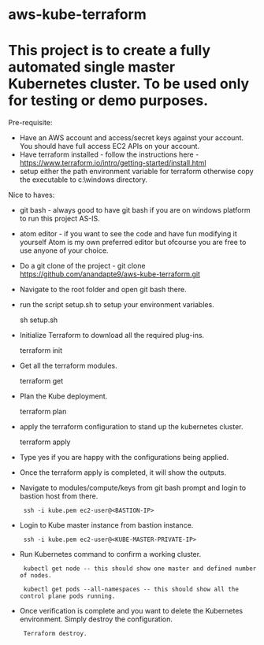 # aws-kube-terraform

# This project is to create a fully automated single master Kubernetes cluster. To be used only for testing or demo purposes.

Pre-requisite:
- Have an AWS account and access/secret keys against your account. You should have full access EC2 APIs on your account.
- Have terraform installed - follow the instructions here - https://www.terraform.io/intro/getting-started/install.html
- setup either the path environment variable for terraform otherwise copy the executable to c:\windows directory.

Nice to haves:
- git bash - always good to have git bash if you are on windows platform to run this project AS-IS.
- atom editor - if you want to see the code and have fun modifying it yourself Atom is my own preferred editor but ofcourse you are free to use anyone of your choice.

- Do a git clone of the project - git clone https://github.com/anandapte9/aws-kube-terraform.git
- Navigate to the root folder and open git bash there.
- run the script setup.sh to setup your environment variables.

     sh setup.sh

- Initialize Terraform to download all the required plug-ins.

     terraform init

- Get all the terraform modules.

     terraform get

- Plan the Kube deployment.

     terraform plan

- apply the terraform configuration to stand up the kubernetes cluster.

    terraform apply

- Type yes if you are happy with the configurations being applied.
- Once the terraform apply is completed, it will show the outputs.
- Navigate to modules/compute/keys from git bash prompt and login to bastion host from there.

       ssh -i kube.pem ec2-user@<BASTION-IP>

- Login to Kube master instance from bastion instance.

       ssh -i kube.pem ec2-user@<KUBE-MASTER-PRIVATE-IP>

- Run Kubernetes command to confirm a working cluster.

       kubectl get node -- this should show one master and defined number of nodes.

       kubectl get pods --all-namespaces -- this should show all the control plane pods running.

- Once verification is complete and you want to delete the Kubernetes environment. Simply destroy the configuration.

       Terraform destroy.
